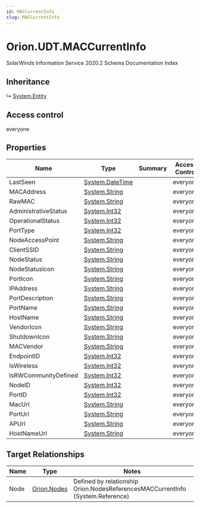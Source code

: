 ```yaml
---
id: MACCurrentInfo
slug: MACCurrentInfo
---
```


# Orion.UDT.MACCurrentInfo

SolarWinds Information Service 2020.2 Schema Documentation Index

## Inheritance

↳ [System.Entity](./../System/Entity)

## Access control

everyone

## Properties

| Name | Type | Summary | Access Control |
| ------ | ------ | ------ | ------ |
| LastSeen | [System.DateTime](https://docs.microsoft.com/en-us/dotnet/api/system.datetime) |  | everyone |
| MACAddress | [System.String](https://docs.microsoft.com/en-us/dotnet/api/system.string) |  | everyone |
| RawMAC | [System.String](https://docs.microsoft.com/en-us/dotnet/api/system.string) |  | everyone |
| AdministrativeStatus | [System.Int32](https://docs.microsoft.com/en-us/dotnet/api/system.int32) |  | everyone |
| OperationalStatus | [System.Int32](https://docs.microsoft.com/en-us/dotnet/api/system.int32) |  | everyone |
| PortType | [System.Int32](https://docs.microsoft.com/en-us/dotnet/api/system.int32) |  | everyone |
| NodeAccessPoint | [System.String](https://docs.microsoft.com/en-us/dotnet/api/system.string) |  | everyone |
| ClientSSID | [System.String](https://docs.microsoft.com/en-us/dotnet/api/system.string) |  | everyone |
| NodeStatus | [System.String](https://docs.microsoft.com/en-us/dotnet/api/system.string) |  | everyone |
| NodeStatusIcon | [System.String](https://docs.microsoft.com/en-us/dotnet/api/system.string) |  | everyone |
| PortIcon | [System.String](https://docs.microsoft.com/en-us/dotnet/api/system.string) |  | everyone |
| IPAddress | [System.String](https://docs.microsoft.com/en-us/dotnet/api/system.string) |  | everyone |
| PortDescription | [System.String](https://docs.microsoft.com/en-us/dotnet/api/system.string) |  | everyone |
| PortName | [System.String](https://docs.microsoft.com/en-us/dotnet/api/system.string) |  | everyone |
| HostName | [System.String](https://docs.microsoft.com/en-us/dotnet/api/system.string) |  | everyone |
| VendorIcon | [System.String](https://docs.microsoft.com/en-us/dotnet/api/system.string) |  | everyone |
| ShutdownIcon | [System.String](https://docs.microsoft.com/en-us/dotnet/api/system.string) |  | everyone |
| MACVendor | [System.String](https://docs.microsoft.com/en-us/dotnet/api/system.string) |  | everyone |
| EndpointID | [System.Int32](https://docs.microsoft.com/en-us/dotnet/api/system.int32) |  | everyone |
| IsWireless | [System.Int32](https://docs.microsoft.com/en-us/dotnet/api/system.int32) |  | everyone |
| IsRWCommunityDefined | [System.Int32](https://docs.microsoft.com/en-us/dotnet/api/system.int32) |  | everyone |
| NodeID | [System.Int32](https://docs.microsoft.com/en-us/dotnet/api/system.int32) |  | everyone |
| PortID | [System.Int32](https://docs.microsoft.com/en-us/dotnet/api/system.int32) |  | everyone |
| MacUrl | [System.String](https://docs.microsoft.com/en-us/dotnet/api/system.string) |  | everyone |
| PortUrl | [System.String](https://docs.microsoft.com/en-us/dotnet/api/system.string) |  | everyone |
| APUrl | [System.String](https://docs.microsoft.com/en-us/dotnet/api/system.string) |  | everyone |
| HostNameUrl | [System.String](https://docs.microsoft.com/en-us/dotnet/api/system.string) |  | everyone |

## Target Relationships

| Name | Type | Notes |
| ------ | ------ | ------ |
| Node | [Orion.Nodes](./../Orion/Nodes) | Defined by relationship Orion.NodesReferencesMACCurrentInfo (System.Reference) |

